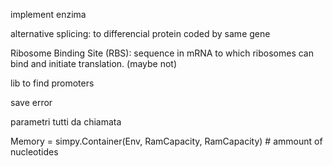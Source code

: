 implement enzima

alternative splicing: to differencial protein coded by same gene

Ribosome Binding Site (RBS): sequence in mRNA to which ribosomes can bind and initiate translation. (maybe not)

lib to find promoters

save error

parametri tutti da chiamata

Memory = simpy.Container(Env, RamCapacity, RamCapacity) # ammount of nucleotides